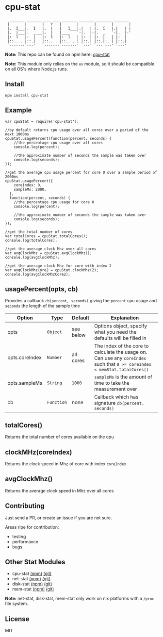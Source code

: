 cpu-stat
========

```
  _______ _______ ___ ___ _______ _______ _______ _______
 |   _   |   _   |   Y   |   _   |       |   _   |       |
 |.  1___|.  1   |.  |   |   1___|.|   | |.  1   |.|   | |
 |.  |___|.  ____|.  |   |____   `-|.  |-|.  _   `-|.  |-'
 |:  1   |:  |   |:  1   |:  1   | |:  | |:  |   | |:  |
 |::.. . |::.|   |::.. . |::.. . | |::.| |::.|:. | |::.|
 `-------`---'   `-------`-------' `---' `--- ---' `---'
```

**Note:** This repo can be found on npm here: [cpu-stat](https://www.npmjs.com/package/cpu-stat)

**Note:** This module only relies on the `os` module, so it should be compatible on all OS's where Node.js runs.

Install
-------

```
npm install cpu-stat
```

Example
-------

```
var cpuStat = require('cpu-stat');

//by default returns cpu usage over all cores over a period of the next 1000ms
cpuStat.usagePercent(function(percent, seconds) {
    //the percentage cpu usage over all cores
    console.log(percent);

    //the approximate number of seconds the sample was taken over
    console.log(seconds);
});

//get the average cpu usage percent for core 0 over a sample period of 2000ms
cpuStat.usagePercent({
    coreIndex: 0,
    sampleMs: 2000,
  },
  function(percent, seconds) {
    //the percentage cpu usage for core 0
    console.log(percent);

    //the approximate number of seconds the sample was taken over
    console.log(seconds);
});

//get the total number of cores
var totalCores = cpuStat.totalCores();
console.log(totalCores);

//get the average clock Mhz over all cores
var avgClockMhz = cpuStat.avgClockMhz();
console.log(avgClockMhz);

//get the average clock Mhz for core with index 2
var avgClockMhzCore2 = cpuStat.clockMhz(2);
console.log(avgClockMhzCore2);
```

usagePercent(opts, cb)
----------------------

Provides a callback `cb(percent, seconds)` giving the `percent` cpu usage and `seconds` the length of the sample time

Option               | Type         | Default            | Explanation
-------------------- | -------------| ------------------ | ------------
opts                 | `Object`     | see below          | Options object, specify what you need the defaults will be filled in
opts.coreIndex       | `Number`     | all cores          | The index of the core to calculate the usage on. Can use any `coreIndex` such that `0 >= coreIndex < memStat.totalCores()`
opts.sampleMs        | `String`     | `1000`             | `sampleMs` is the amount of time to take the measurement over
cb                   | `Function`   | none               | Callback which has signature `cb(percent, seconds)`

totalCores()
------------

Returns the total number of cores available on the cpu

clockMHz(coreIndex)
-------------------

Returns the clock speed in Mhz of core with index `coreIndex`

avgClockMhz()
-------------

Returns the average clock speed in Mhz over all cores

Contributing
------------

Just send a PR, or create an issue if you are not sure.

Areas ripe for contribution:
- testing
- performance
- bugs

Other Stat Modules
------------------


- cpu-stat [(npm)](https://www.npmjs.com/package/cpu-stat) [(git)](https://github.com/jub3i/node-cpu-stat)
- net-stat [(npm)](https://www.npmjs.com/package/net-stat) [(git)](https://github.com/jub3i/node-net-stat)
- disk-stat [(npm)](https://www.npmjs.com/package/disk-stat) [(git)](https://github.com/jub3i/node-disk-stat)
- mem-stat [(npm)](https://www.npmjs.com/package/mem-stat) [(git)](https://github.com/jub3i/node-mem-stat)

**Note:** net-stat, disk-stat, mem-stat only work on nix platforms with a `/proc` file system.

License
-------

MIT

